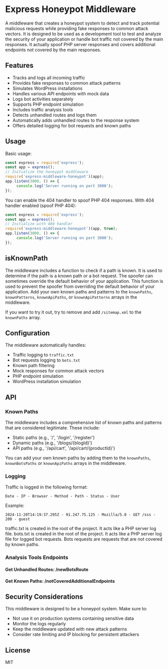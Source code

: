 # Express Honeypot Middleware

A middleware that creates a honeypot system to detect and track potential malicious requests while providing fake responses to common attack vectors. It is designed to be used as a development tool to test and analyze the security of your application or handle bot traffic not covered by the main responses. It actually spoof PHP server responses and covers additional endpoints not covered by the main responses.

## Features

- Tracks and logs all incoming traffic
- Provides fake responses to common attack patterns
- Simulates WordPress installations
- Handles various API endpoints with mock data
- Logs bot activities separately
- Supports PHP endpoint simulation
- Includes traffic analysis tools
- Detects unhandled routes and logs them
- Automatically adds unhandled routes to the response system
- Offers detailed logging for bot requests and known paths

## Usage

Basic usage:
```javascript
const express = require('express');
const app = express();
// Initialize the honeypot middleware
require('express-middleware-honeypot')(app);
app.listen(3000, () => {
     console.log('Server running on port 3000');
});
```

You can enable the 404 handler to spoof PHP 404 responses.
With 404 handler enabled (spoof PHP 404):
```javascript
const express = require('express');
const app = express();
// Initialize with 404 handler
require('express-middleware-honeypot')(app, true);
app.listen(3000, () => {
     console.log('Server running on port 3000');
});
```
## isKnownPath

The middleware includes a function to check if a path is known. It is used to determine if the path is a known path or a bot request.
The spoofer can sometimes override the default behavior of your application. This function is used to prevent the spoofer from overriding the default behavior of your application. Add your own known paths and patterns to the `knownPaths`, `knownPatterns`, `knownApiPaths`, or `knownApiPatterns` arrays in the middleware.

If you want to try it out, try to remove and add `/sitemap.xml` to the `knownPaths` array.

## Configuration

The middleware automatically handles:
- Traffic logging to `traffic.txt`
- Bot requests logging to `bots.txt`
- Known path filtering
- Mock responses for common attack vectors
- PHP endpoint simulation
- WordPress installation simulation

## API

### Known Paths
The middleware includes a comprehensive list of known paths and patterns that are considered legitimate. These include:
- Static paths (e.g., '/', '/login', '/register')
- Dynamic paths (e.g., '/blogs/{blogId}')
- API paths (e.g., '/api/cart', '/api/cart/{productId}')

You can add your own known paths by adding them to the `knownPaths`, `knownBotsPaths` or `knownApiPaths` arrays in the middleware.

### Logging
Traffic is logged in the following format:
```
Date - IP - Browser - Method - Path - Status - User
```

Example:
```
2024-11-20T14:19:37.295Z - 91.247.75.125 - Mozilla/5.0 - GET /sss - 200 - guest
```

traffic.txt is created in the root of the project. It acts like a PHP server log file.
bots.txt is created in the root of the project. It acts like a PHP server log file for logged bot requests. 
Bots requests are requests that are not covered by known paths.

### Analysis Tools Endpoints

#### Get Unhandled Routes: /newBotsRoute
#### Get Known Paths: /notCoveredAdditionalEndpoints


## Security Considerations

This middleware is designed to be a honeypot system. Make sure to:
- Not use it on production systems containing sensitive data
- Monitor the logs regularly
- Keep the middleware updated with new attack patterns
- Consider rate limiting and IP blocking for persistent attackers

## License

MIT
